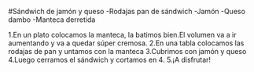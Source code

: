 #Sándwich de jamón y queso
-Rodajas pan de sándwich
-Jamón
-Queso dambo
-Manteca derretida



1.En un plato colocamos la manteca, la batimos bien.El volumen va a ir aumentando y va a quedar súper cremosa.
2.En una tabla colocamos las rodajas de pan y untamos con la manteca
3.Cubrimos con jamón y queso
4.Luego cerramos el sándwich y cortamos en 4. 
5.¡A disfrutar!
